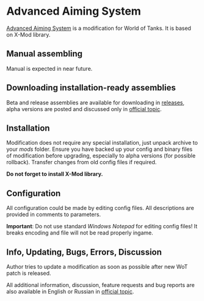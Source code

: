 # Advanced Aiming System

[Advanced Aiming System][1] is a modification for World of Tanks. It is based on
X-Mod library.

## Manual assembling

Manual is expected in near future.

## Downloading installation-ready assemblies

Beta and release assemblies are available for downloading in
[releases](../releases), alpha versions are posted and discussed only in
[official topic][1].

## Installation

Modification does not require any special installation, just unpack archive to
your *mods* folder. Ensure you have backed up your config and binary files of
modification before upgrading, especially to alpha versions (for possible
rollback). Transfer changes from old config files if required.

**Do not forget to install X-Mod library.**

## Configuration

All configuration could be made by editing config files. All descriptions are
provided in comments to parameters.

**Important**: Do not use standard *Windows Notepad* for editing config files!
It breaks encoding and file will not be read properly ingame.

## Info, Updating, Bugs, Errors, Discussion

Author tries to update a modification as soon as possible after new WoT patch is
released.

All additional information, discussion, feature requests and bug reports are
also available in English or Russian in [official topic][1].

[1]: http://www.koreanrandom.com/forum/topic/16559-/

